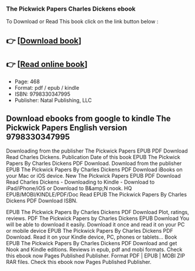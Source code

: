 ### The Pickwick Papers Charles Dickens ebook

To Download or Read This book click on the link button below :

## 👉  [**[Download book](http://filesbooks.info/download.php?group=book&from=github.com&id=718251&lnk=1064 "Download book")**]

## 👉  [**[Read online book](http://filesbooks.info/download.php?group=book&from=github.com&id=718251&lnk=1064 "Read online book")**]


* Page: 468
* Format: pdf / epub / kindle
* ISBN: 9798330347995
* Publisher: Natal Publishing, LLC



## Download ebooks from google to kindle The Pickwick Papers English version 9798330347995


Downloading from the publisher The Pickwick Papers EPUB PDF Download Read Charles Dickens. Publication Date of this book EPUB The Pickwick Papers By Charles Dickens PDF Download. Download from the publisher EPUB The Pickwick Papers By Charles Dickens PDF Download iBooks on your Mac or iOS device. New The Pickwick Papers EPUB PDF Download Read Charles Dickens - Downloading to Kindle - Download to iPad/iPhone/iOS or Download to B&amp;amp;N nook. HQ EPUB/MOBI/KINDLE/PDF/Doc Read EPUB The Pickwick Papers By Charles Dickens PDF Download ISBN.

EPUB The Pickwick Papers By Charles Dickens PDF Download Plot, ratings, reviews. PDF The Pickwick Papers by Charles Dickens EPUB Download You will be able to download it easily. Download it once and read it on your PC or mobile device EPUB The Pickwick Papers By Charles Dickens PDF Download. Read it on your Kindle device, PC, phones or tablets... Book EPUB The Pickwick Papers By Charles Dickens PDF Download and get Nook and Kindle editions. Reviews in epub, pdf and mobi formats. Check this ebook now Pages Published Publisher. Format PDF | EPUB | MOBI ZIP RAR files. Check this ebook now Pages Published Publisher.





